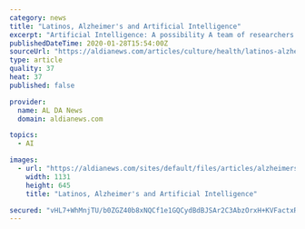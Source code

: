 ```yaml
---
category: news
title: "Latinos, Alzheimer's and Artificial Intelligence"
excerpt: "Artificial Intelligence: A possibility A team of researchers led by UC Davis Health professor Brittany Dugger received a $3.8 million grant from the National Institute on Aging (NIA) to help define the neuropathology of Alzheimer's disease in Hispanic cohorts."
publishedDateTime: 2020-01-28T15:54:00Z
sourceUrl: "https://aldianews.com/articles/culture/health/latinos-alzheimers-and-artificial-intelligence/57478"
type: article
quality: 37
heat: 37
published: false

provider:
  name: AL DA News
  domain: aldianews.com

topics:
  - AI

images:
  - url: "https://aldianews.com/sites/default/files/articles/alzheimers.jpg"
    width: 1131
    height: 645
    title: "Latinos, Alzheimer's and Artificial Intelligence"

secured: "vHL7+WhMnjTU/b0ZGZ40b8xNQCf1e1GQCydBdBJSAr2C3AbzOrxH+KVFactxRgCmRb2pW3jn/fSTCUIcgf0UcqXoD/PcN4+JyohVjwgnjCxTcZMGphLp7QzlWPbaWnuFh+q0OM170t26+AqQuM3sxqjEh7qmEpYhgC7/Ls7YcQD5y3jgWzRXqWyCmYLJEPKS95+APz1mjNumFXt2oH0Sn08BWtX3GCZFzPwCekVahwChxFPqfptofd0CkpQpVAlPopE+ZEjdoFYPa4lGEg+0OKeZ6GTZ0O5mSLz3NpojDLil5sWOe/DYPTiU1tzfcK+QJOhK8UWFjubwneu+dx9wtwIeYOcZu5T5wf4GHaY13yoKt1xXY0idnIuB/I9FGnqxnJyZr2nIFI3repSL61mkCCMens7lvqT642os/XR+iKRlPXuuI2DnjSuStjul9K8cXZ0BnqjiRK6Z5lkRadlvffVWtvPBFxjXzj9HkLAX3Ik=;rMkUBWlkNOkW8J66Bw/BLA=="
---
```


